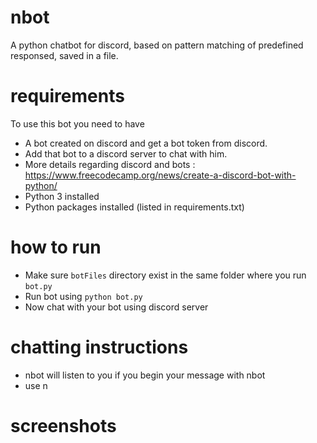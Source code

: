 # nbot

A python chatbot for discord, based on pattern matching of predefined responsed, saved in a file.

# requirements 

To use this bot you need to have 
- A bot created on discord and get a bot token from discord.
- Add that bot to a discord server to chat with him.
- More details regarding discord and bots : https://www.freecodecamp.org/news/create-a-discord-bot-with-python/ 
- Python 3 installed 
- Python packages installed (listed in requirements.txt) 

# how to run 

- Make sure `botFiles` directory exist in the same folder where you run `bot.py`
- Run bot using `python bot.py` 
- Now chat with your bot using discord server 

# chatting instructions 
- nbot will listen to you if you begin your message with nbot 
- use n

# screenshots
